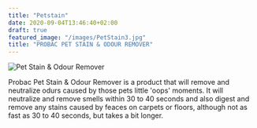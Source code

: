 ```yaml
---
title: "Petstain"
date: 2020-09-04T13:46:40+02:00
draft: true
featured_image: "/images/PetStain3.jpg"
title: "PROBAC PET STAIN & ODOUR REMOVER"
---
```

![Pet Stain & Odour Remover](/assets/images/petstain.jpg)





Probac Pet Stain & Odour Remover is a product that will remove and neutralize odurs caused by those pets little 'oops' moments.
It will neutralize and remove smells within 30 to 40 seconds and also digest and remove any stains caused by feaces on carpets or floors, although not as fast as 30 to 40 seconds, but takes a bit longer.
